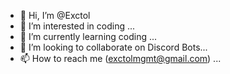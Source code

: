 - 👋 Hi, I’m @Exctol
- 👀 I’m interested in coding ...
- 🌱 I’m currently learning coding ...
- 💞️ I’m looking to collaborate on Discord Bots...
- 📫 How to reach me (exctolmgmt@gmail.com) ...

<!---
Exctol/Exctol is a ✨ special ✨ repository because its `README.md` (this file) appears on your GitHub profile.
You can click the Preview link to take a look at your changes.
--->
